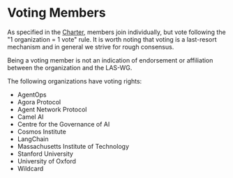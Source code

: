 # Voting Members

As specified in the [Charter](./charter.md), members join individually, but vote following the "1 organization = 1 vote" rule.
It is worth noting that voting is a last-resort mechanism and in general we strive for rough consensus.

Being a voting member is not an indication of endorsement or affiliation between the organization and the LAS-WG.

The following organizations have voting rights:
- AgentOps
- Agora Protocol
- Agent Network Protocol
- Camel AI
- Centre for the Governance of AI
- Cosmos Institute
- LangChain
- Massachusetts Institute of Technology
- Stanford University
- University of Oxford
- Wildcard
